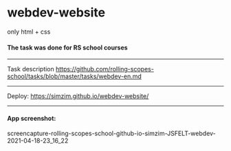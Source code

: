 # webdev-website
only html + css
#### The task was done for RS school courses
_______________________________________________________________________________________

Task description
https://github.com/rolling-scopes-school/tasks/blob/master/tasks/webdev-en.md
_______________________________________________________________________________________

Deploy:
https://simzim.github.io/webdev-website/
_______________________________________________________________________________________

#### App screenshot:
screencapture-rolling-scopes-school-github-io-simzim-JSFELT-webdev-2021-04-18-23_16_22



